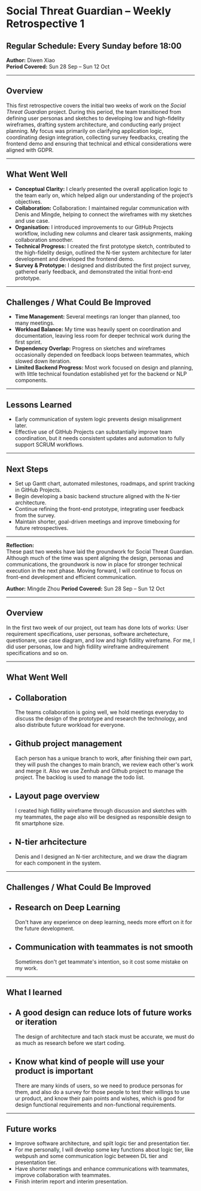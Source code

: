 # Social Threat Guardian – Weekly Retrospective 1
## **Regular Schedule:** Every Sunday before 18:00


**Author:** Diwen Xiao  
**Period Covered:** Sun 28 Sep – Sun 12 Oct

---

## **Overview**
This first retrospective covers the initial two weeks of work on the *Social Threat Guardian* project. During this period, the team transitioned from defining user personas and sketches to developing low and high-fidelity wireframes, drafting system architecture, and conducting early project planning. My focus was primarily on clarifying application logic, coordinating design integration, collecting survey feedbacks, creating the frontend demo and ensuring that technical and ethical considerations were aligned with GDPR.

---

## **What Went Well**
- **Conceptual Clarity:** I clearly presented the overall application logic to the team early on, which helped align our understanding of the project’s objectives.
- **Collaboration:** Collaboration: I maintained regular communication with Denis and Mingde, helping to connect the wireframes with my sketches and use case.
- **Organisation:** I introduced improvements to our GitHub Projects workflow, including new columns and clearer task assignments, making collaboration smoother.
- **Technical Progress:** I created the first prototype sketch, contributed to the high-fidelity design, outlined the N-tier system architecture for later development and developed the frontend demo.
- **Survey & Prototype:** I designed and distributed the first project survey, gathered early feedback, and demonstrated the initial front-end prototype.

---

## **Challenges / What Could Be Improved**
- **Time Management:** Several meetings ran longer than planned, too many meetings.
- **Workload Balance:** My time was heavily spent on coordination and documentation, leaving less room for deeper technical work during the first sprint.
- **Dependency Overlap:** Progress on sketches and wireframes occasionally depended on feedback loops between teammates, which slowed down iteration.
- **Limited Backend Progress:** Most work focused on design and planning, with little technical foundation established yet for the backend or NLP components.

---

## **Lessons Learned**
- Early communication of system logic prevents design misalignment later.
- Effective use of GitHub Projects can substantially improve team coordination, but it needs consistent updates and automation to fully support SCRUM workflows.

---

## **Next Steps**
- Set up Gantt chart, automated milestones, roadmaps, and sprint tracking in GitHub Projects.
- Begin developing a basic backend structure aligned with the N-tier architecture.
- Continue refining the front-end prototype, integrating user feedback from the survey.
- Maintain shorter, goal-driven meetings and improve timeboxing for future retrospectives.

---

**Reflection:**  
These past two weeks have laid the groundwork for Social Threat Guardian. Although much of the time was spent aligning the design, personas and communications, the groundwork is now in place for stronger technical execution in the next phase. Moving forward, I will continue to focus on front-end development and efficient communication.








**Author:** Mingde Zhou
**Period Covered:** Sun 28 Sep – Sun 12 Oct

---

## **Overview**
In the first two week of our project, out team has done lots of works: User requirement specifications, user personas, software archetecture, questionare, use case diagram, and low and high fidility wireframe. For me, I did user personas, low and high fidility wireframe andrequirement specifications and so on.


---


## **What Went Well**
- ## **Collaboration**
  The teams collaboration is going well, we hold meetings everyday to discuss the design of the prototype and research the technology, and also distribute future workload for everyone.
- ## **Github project management**
  Each person has a unique branch to work, after finishing their own part, they will push the changes to main branch, we review each other's work and merge it. Also we use Zenhub and Github project to manage the project. The backlog is used to manage the todo list.
- ## **Layout page overview**
  I created high fidility wireframe through discussion and sketches with my teammates, the page also will be designed as responsible design to fit smartphone size.
- ## **N-tier arhcitecture**
  Denis and I designed an N-tier architecture, and we draw the diagram for each component in the system.


---


## **Challenges / What Could Be Improved**
- ## **Research on Deep Learning**
  Don't have any experience on deep learning, needs more effort on it for the future development.
- ## **Communication with teammates is not smooth**
  Sometimes don't get teammate's intention, so it cost some mistake on my work.


---


## **What I learned**
- ## **A good design can reduce lots of future works or iteration**
  The design of architecture and tach stack must be accurate, we must do as much as research before we start coding.
- ## **Know what kind of people will use your product is important**
  There are many kinds of users, so we need to produce personas for them, and also do a survey for those people to test their willings to use ur product, and know their pain points and wishes, which is good for design functional requirements and non-functional requirements.



---


## **Future works**
- Improve software architecture, and spilt logic tier and presentation tier.
- For me personally, I will develop some key functions about logic tier, like webpush and some communication logic between DL tier and presentation tier.
- Have shorter meetings and enhance communications with teammates, improve collaboration with teammates.
- Finish interim report and interim presentation.